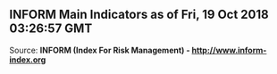 ## INFORM Main Indicators as of Fri, 19 Oct 2018 03:26:57 GMT

Source: **INFORM (Index For Risk Management) - http://www.inform-index.org**